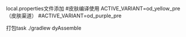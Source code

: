 local.properties文件添加
#皮肤编译使用
ACTIVE_VARIANT=od_yellow_pre（皮肤渠道）
#ACTIVE_VARIANT=od_purple_pre

打包task
./gradlew dyAssemble